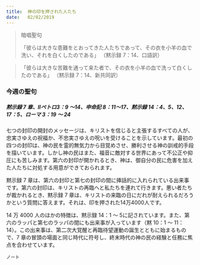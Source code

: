```yaml
---
title:  神の印を押された人たち
date:   02/02/2019
---
```


> <p>暗唱聖句</p>
> 「彼らは大きな患難をとおってきた人たちであって、その衣を小羊の血で洗い、それを白くしたのである」 （黙示録 7：14、口語訳）

> <p></p>
> 「彼らは大きな苦難を通って来た者で、その衣を小羊の血で洗って白くしたのである」 （黙示録 7：14、新共同訳）

### 今週の聖句

##### 黙示録 7 章、Ⅱペトロ3：9 ～14、申命記 8：11～17、黙示録 14：4、5、12、17：5、ローマ 3：19 ～ 24

七つの封印の開封のメッセージは、キリストを信じると主張するすべての人が、忠実さゆえの祝福か、不忠実さゆえの呪いを受けることを示しています。最初の四つの封印は、神の民を霊的無気力から目覚めさせ、勝利させる神の訓戒的手段を描いています。しかし神の民はまた、福音に敵対する世界にあって不公正や抑圧にも苦しみます。第六の封印が開かれるとき、神は、御自分の民に危害を加えた人たちに対処する用意ができておられます。

黙示録 7 章は、第六の封印と第七の封印の間に挿話的に入れられている出来事です。第六の封印は、キリストの再臨へと私たちを連れて行きます。悪い者たちが裁かれるとき、黙示録 7 章は、キリストの来臨の日にだれが耐えられるだろうかという質問に答えます。それは、印を押された14万4000人です。

14 万 4000 人のほかの特徴は、黙示録 14：1 ～ 5に記されています。また、第六のラッパと第七のラッパの間にも出来事が入っています（黙 10：1 ～ 11：14）。この出来事は、第二次大覚醒と再臨待望運動の誕生とともに始まるもので、7 章の冒頭の場面と同じ時代に符号し、終末時代の神の民の経験と任務に焦点を合わせています。

`ノート`